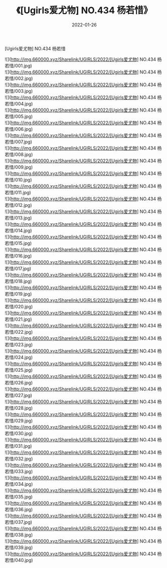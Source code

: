 ﻿---
layout: post
title:  《[Ugirls爱尤物] NO.434 杨若惜》
date:   2022-01-26
img: http://img.660000.xyz/Sharelink/UGIRLS/2022/[Ugirls爱尤物] NO.434 杨若惜/000.jpg
categories: [美女, 清纯, 唯美]
---

[Ugirls爱尤物] NO.434 杨若惜

 ![](http://img.660000.xyz/Sharelink/UGIRLS/2022/[Ugirls爱尤物] NO.434 杨若惜/001.jpg) <br>![](http://img.660000.xyz/Sharelink/UGIRLS/2022/[Ugirls爱尤物] NO.434 杨若惜/002.jpg) <br>![](http://img.660000.xyz/Sharelink/UGIRLS/2022/[Ugirls爱尤物] NO.434 杨若惜/003.jpg) <br>![](http://img.660000.xyz/Sharelink/UGIRLS/2022/[Ugirls爱尤物] NO.434 杨若惜/004.jpg) <br>![](http://img.660000.xyz/Sharelink/UGIRLS/2022/[Ugirls爱尤物] NO.434 杨若惜/005.jpg) <br>![](http://img.660000.xyz/Sharelink/UGIRLS/2022/[Ugirls爱尤物] NO.434 杨若惜/006.jpg) <br>![](http://img.660000.xyz/Sharelink/UGIRLS/2022/[Ugirls爱尤物] NO.434 杨若惜/007.jpg) <br>![](http://img.660000.xyz/Sharelink/UGIRLS/2022/[Ugirls爱尤物] NO.434 杨若惜/008.jpg) <br>![](http://img.660000.xyz/Sharelink/UGIRLS/2022/[Ugirls爱尤物] NO.434 杨若惜/009.jpg) <br>![](http://img.660000.xyz/Sharelink/UGIRLS/2022/[Ugirls爱尤物] NO.434 杨若惜/010.jpg) <br>![](http://img.660000.xyz/Sharelink/UGIRLS/2022/[Ugirls爱尤物] NO.434 杨若惜/011.jpg) <br>![](http://img.660000.xyz/Sharelink/UGIRLS/2022/[Ugirls爱尤物] NO.434 杨若惜/012.jpg) <br>![](http://img.660000.xyz/Sharelink/UGIRLS/2022/[Ugirls爱尤物] NO.434 杨若惜/013.jpg) <br>![](http://img.660000.xyz/Sharelink/UGIRLS/2022/[Ugirls爱尤物] NO.434 杨若惜/014.jpg) <br>![](http://img.660000.xyz/Sharelink/UGIRLS/2022/[Ugirls爱尤物] NO.434 杨若惜/015.jpg) <br>![](http://img.660000.xyz/Sharelink/UGIRLS/2022/[Ugirls爱尤物] NO.434 杨若惜/016.jpg) <br>![](http://img.660000.xyz/Sharelink/UGIRLS/2022/[Ugirls爱尤物] NO.434 杨若惜/017.jpg) <br>![](http://img.660000.xyz/Sharelink/UGIRLS/2022/[Ugirls爱尤物] NO.434 杨若惜/018.jpg) <br>![](http://img.660000.xyz/Sharelink/UGIRLS/2022/[Ugirls爱尤物] NO.434 杨若惜/019.jpg) <br>![](http://img.660000.xyz/Sharelink/UGIRLS/2022/[Ugirls爱尤物] NO.434 杨若惜/020.jpg) <br>![](http://img.660000.xyz/Sharelink/UGIRLS/2022/[Ugirls爱尤物] NO.434 杨若惜/021.jpg) <br>![](http://img.660000.xyz/Sharelink/UGIRLS/2022/[Ugirls爱尤物] NO.434 杨若惜/022.jpg) <br>![](http://img.660000.xyz/Sharelink/UGIRLS/2022/[Ugirls爱尤物] NO.434 杨若惜/023.jpg) <br>![](http://img.660000.xyz/Sharelink/UGIRLS/2022/[Ugirls爱尤物] NO.434 杨若惜/024.jpg) <br>![](http://img.660000.xyz/Sharelink/UGIRLS/2022/[Ugirls爱尤物] NO.434 杨若惜/025.jpg) <br>![](http://img.660000.xyz/Sharelink/UGIRLS/2022/[Ugirls爱尤物] NO.434 杨若惜/026.jpg) <br>![](http://img.660000.xyz/Sharelink/UGIRLS/2022/[Ugirls爱尤物] NO.434 杨若惜/027.jpg) <br>![](http://img.660000.xyz/Sharelink/UGIRLS/2022/[Ugirls爱尤物] NO.434 杨若惜/028.jpg) <br>![](http://img.660000.xyz/Sharelink/UGIRLS/2022/[Ugirls爱尤物] NO.434 杨若惜/029.jpg) <br>![](http://img.660000.xyz/Sharelink/UGIRLS/2022/[Ugirls爱尤物] NO.434 杨若惜/030.jpg) <br>![](http://img.660000.xyz/Sharelink/UGIRLS/2022/[Ugirls爱尤物] NO.434 杨若惜/031.jpg) <br>![](http://img.660000.xyz/Sharelink/UGIRLS/2022/[Ugirls爱尤物] NO.434 杨若惜/032.jpg) <br>![](http://img.660000.xyz/Sharelink/UGIRLS/2022/[Ugirls爱尤物] NO.434 杨若惜/033.jpg) <br>![](http://img.660000.xyz/Sharelink/UGIRLS/2022/[Ugirls爱尤物] NO.434 杨若惜/034.jpg) <br>![](http://img.660000.xyz/Sharelink/UGIRLS/2022/[Ugirls爱尤物] NO.434 杨若惜/035.jpg) <br>![](http://img.660000.xyz/Sharelink/UGIRLS/2022/[Ugirls爱尤物] NO.434 杨若惜/036.jpg) <br>![](http://img.660000.xyz/Sharelink/UGIRLS/2022/[Ugirls爱尤物] NO.434 杨若惜/037.jpg) <br>![](http://img.660000.xyz/Sharelink/UGIRLS/2022/[Ugirls爱尤物] NO.434 杨若惜/038.jpg) <br>![](http://img.660000.xyz/Sharelink/UGIRLS/2022/[Ugirls爱尤物] NO.434 杨若惜/039.jpg) <br>![](http://img.660000.xyz/Sharelink/UGIRLS/2022/[Ugirls爱尤物] NO.434 杨若惜/040.jpg) <br>